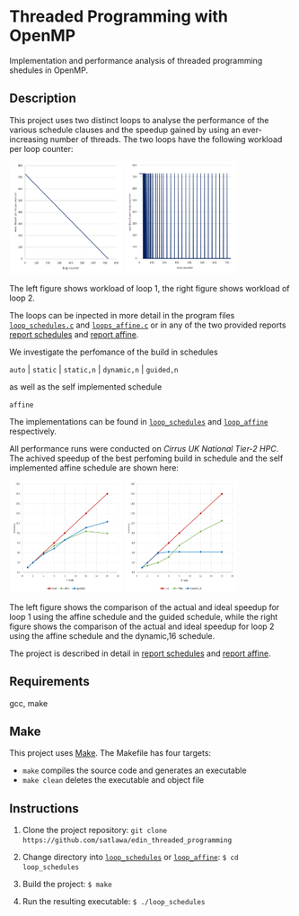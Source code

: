 # Threaded Programming with OpenMP

Implementation and performance analysis of threaded programming shedules in OpenMP.

## Description

This project uses two distinct loops to analyse the performance of the various schedule clauses and the speedup gained by using an ever-increasing number of threads. The two loops have the following workload per loop counter:

<img src="images/loop_1.png" alt="Loop 1" style="height: 200px; width:200px;"/> <img src="images/loop_2.png" alt="Loop 2" style="height: 200px; width:200px;"/>

The left figure shows workload of loop 1, the right figure shows workload of loop 2.

The loops can be inpected in more detail in the program files [`loop_schedules.c`](loops_schedules/loop_schedules.c) and [`loops_affine.c`](loops_affine/loop_affine.c) or in any of the two provided reports [report schedules](report_shedules.pdf) and [report affine](report_affine.pdf).

We investigate the perfomance of the build in schedules 

`auto` | `static` | `static,n` | `dynamic,n` | `guided,n` 

as well as the self implemented schedule 

`affine` 

The implementations can be found in [`loop_schedules`](loops_schedules) and [`loop_affine`](loops_affine) respectively.

All performance runs were conducted on *Cirrus UK National Tier-2 HPC*. The achived speedup of the best perfoming build in schedule and the self implemented affine schedule are shown here:

<img src="images/speedup_loop_1.png" alt="Speedup Loop 1" style="height: 200px; width:200px;"/> <img src="images/speedup_loop_2.png" alt="Speedup Loop 2" style="height: 200px; width:200px;"/>

The left figure shows the comparison of the actual and ideal speedup for loop 1 using the affine schedule and the guided schedule, while the right figure shows the comparison of the actual and ideal speedup for loop 2 using the affine schedule and the dynamic,16 schedule.

The project is described in detail in [report schedules](report_shedules.pdf) and [report affine](report_affine.pdf).


## Requirements

gcc, make


## Make
This project uses [Make](https://www.gnu.org/software/make/). The Makefile has four targets:
* `make` compiles the source code and generates an executable
* `make clean` deletes the executable and object file


## Instructions

1. Clone the project repository: `git clone https://github.com/satlawa/edin_threaded_programming`

2. Change directory into [`loop_schedules`](loops_schedules) or [`loop_affine`](loops_affine): `$ cd loop_schedules`

2. Build the project: `$ make`

3. Run the resulting executable: `$ ./loop_schedules`
